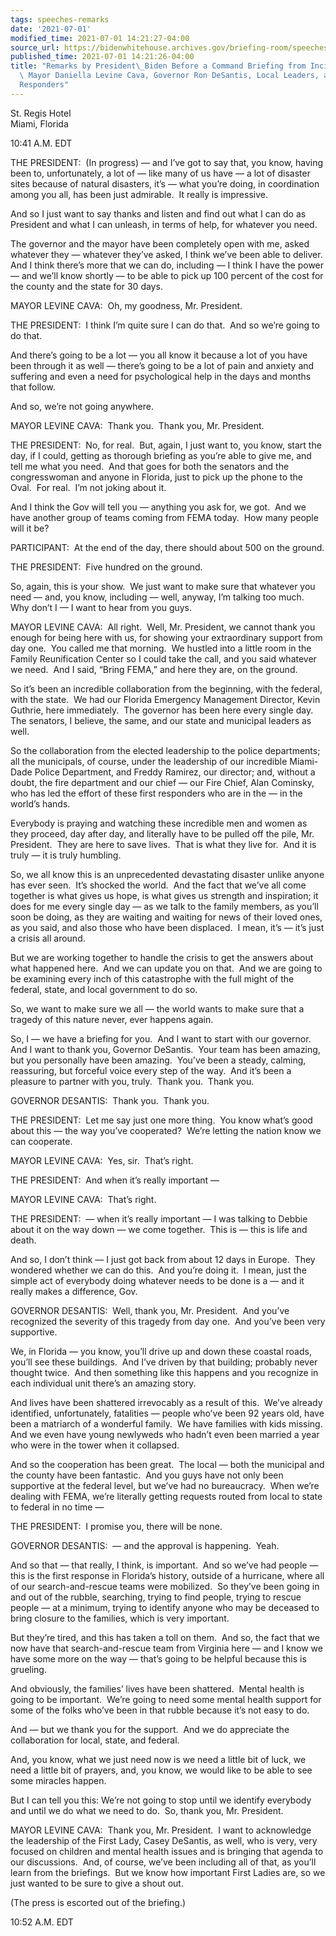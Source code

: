 ```yaml
---
tags: speeches-remarks
date: '2021-07-01'
modified_time: 2021-07-01 14:21:27-04:00
source_url: https://bidenwhitehouse.archives.gov/briefing-room/speeches-remarks/2021/07/01/remarks-by-president-biden-before-a-command-briefing-from-incident-commander-mayor-daniella-levine-cava-governor-ron-desantis-local-leaders-and-first-responders/
published_time: 2021-07-01 14:21:26-04:00
title: "Remarks by President\_Biden Before a Command Briefing from Incident Commander\
  \ Mayor Daniella Levine Cava, Governor Ron DeSantis, Local Leaders, and First\_\
  Responders"
---
```

 
St. Regis Hotel  
Miami, Florida  

10:41 A.M. EDT  
  
THE PRESIDENT:  (In progress) — and I’ve got to say that, you know,
having been to, unfortunately, a lot of — like many of us have — a lot
of disaster sites because of natural disasters, it’s — what you’re
doing, in coordination among you all, has been just admirable.  It
really is impressive.  
  
And so I just want to say thanks and listen and find out what I can do
as President and what I can unleash, in terms of help, for whatever you
need.  
  
The governor and the mayor have been completely open with me, asked
whatever they — whatever they’ve asked, I think we’ve been able to
deliver.  And I think there’s more that we can do, including — I think I
have the power — and we’ll know shortly — to be able to pick up 100
percent of the cost for the county and the state for 30 days.  
  
MAYOR LEVINE CAVA:  Oh, my goodness, Mr. President.  
  
THE PRESIDENT:  I think I’m quite sure I can do that.  And so we’re
going to do that.   
  
And there’s going to be a lot — you all know it because a lot of you
have been through it as well — there’s going to be a lot of pain and
anxiety and suffering and even a need for psychological help in the days
and months that follow.  
  
And so, we’re not going anywhere.  
  
MAYOR LEVINE CAVA:  Thank you.  Thank you, Mr. President.  
  
THE PRESIDENT:  No, for real.  But, again, I just want to, you know,
start the day, if I could, getting as thorough briefing as you’re able
to give me, and tell me what you need.  And that goes for both the
senators and the congresswoman and anyone in Florida, just to pick up
the phone to the Oval.  For real.  I’m not joking about it.   
  
And I think the Gov will tell you — anything you ask for, we got.  And
we have another group of teams coming from FEMA today.  How many people
will it be?  
  
PARTICIPANT:  At the end of the day, there should about 500 on the
ground.  
  
THE PRESIDENT:  Five hundred on the ground.  
  
So, again, this is your show.  We just want to make sure that whatever
you need — and, you know, including — well, anyway, I’m talking too
much.  Why don’t I — I want to hear from you guys.  
  
MAYOR LEVINE CAVA:  All right.  Well, Mr. President, we cannot thank you
enough for being here with us, for showing your extraordinary support
from day one.  You called me that morning.  We hustled into a little
room in the Family Reunification Center so I could take the call, and
you said whatever we need.  And I said, “Bring FEMA,” and here they are,
on the ground.  
  
So it’s been an incredible collaboration from the beginning, with the
federal, with the state.  We had our Florida Emergency Management
Director, Kevin Guthrie, here immediately.  The governor has been here
every single day.  The senators, I believe, the same, and our state and
municipal leaders as well.  
  
So the collaboration from the elected leadership to the police
departments; all the municipals, of course, under the leadership of our
incredible Miami-Dade Police Department, and Freddy Ramirez, our
director; and, without a doubt, the fire department and our chief — our
Fire Chief, Alan Cominsky, who has led the effort of these first
responders who are in the — in the world’s hands.    
  
Everybody is praying and watching these incredible men and women as they
proceed, day after day, and literally have to be pulled off the pile,
Mr. President.  They are here to save lives.  That is what they live
for.  And it is truly — it is truly humbling.  
  
So, we all know this is an unprecedented devastating disaster unlike
anyone has ever seen.  It’s shocked the world.  And the fact that we’ve
all come together is what gives us hope, is what gives us strength and
inspiration; it does for me every single day — as we talk to the family
members, as you’ll soon be doing, as they are waiting and waiting for
news of their loved ones, as you said, and also those who have been
displaced.  I mean, it’s — it’s just a crisis all around.  
  
But we are working together to handle the crisis to get the answers
about what happened here.  And we can update you on that.  And we are
going to be examining every inch of this catastrophe with the full might
of the federal, state, and local government to do so.  
  
So, we want to make sure we all — the world wants to make sure that a
tragedy of this nature never, ever happens again.  
  
So, I — we have a briefing for you.  And I want to start with our
governor.  And I want to thank you, Governor DeSantis.  Your team has
been amazing, but you personally have been amazing.  You’ve been a
steady, calming, reassuring, but forceful voice every step of the way. 
And it’s been a pleasure to partner with you, truly.  Thank you.  Thank
you.  
  
GOVERNOR DESANTIS:  Thank you.  Thank you.  
  
THE PRESIDENT:  Let me say just one more thing.  You know what’s good
about this — the way you’ve cooperated?  We’re letting the nation know
we can cooperate.   
  
MAYOR LEVINE CAVA:  Yes, sir.  That’s right.   
  
THE PRESIDENT:  And when it’s really important —  
  
MAYOR LEVINE CAVA:  That’s right.   
  
THE PRESIDENT:  — when it’s really important — I was talking to Debbie
about it on the way down — we come together.  This is — this is life and
death.   
  
And so, I don’t think — I just got back from about 12 days in Europe. 
They wondered whether we can do this.  And you’re doing it.  I mean,
just the simple act of everybody doing whatever needs to be done is a —
and it really makes a difference, Gov.   
  
GOVERNOR DESANTIS:  Well, thank you, Mr. President.  And you’ve
recognized the severity of this tragedy from day one.  And you’ve been
very supportive.   
  
We, in Florida — you know, you’ll drive up and down these coastal roads,
you’ll see these buildings.  And I’ve driven by that building; probably
never thought twice.  And then something like this happens and you
recognize in each individual unit there’s an amazing story.   
  
And lives have been shattered irrevocably as a result of this.  We’ve
already identified, unfortunately, fatalities — people who’ve been 92
years old, have been a matriarch of a wonderful family.  We have
families with kids missing.  And we even have young newlyweds who hadn’t
even been married a year who were in the tower when it collapsed.  
  
And so the cooperation has been great.  The local — both the municipal
and the county have been fantastic.  And you guys have not only been
supportive at the federal level, but we’ve had no bureaucracy.  When
we’re dealing with FEMA, we’re literally getting requests routed from
local to state to federal in no time —  
  
THE PRESIDENT:  I promise you, there will be none.  
  
GOVERNOR DESANTIS:  — and the approval is happening.  Yeah.  
  
And so that — that really, I think, is important.  And so we’ve had
people — this is the first response in Florida’s history, outside of a
hurricane, where all of our search-and-rescue teams were mobilized.  So
they’ve been going in and out of the rubble, searching, trying to find
people, trying to rescue people — at a minimum, trying to identify
anyone who may be deceased to bring closure to the families, which is
very important.   
  
But they’re tired, and this has taken a toll on them.  And so, the fact
that we now have that search-and-rescue team from Virginia here — and I
know we have some more on the way — that’s going to be helpful because
this is grueling.   
  
And obviously, the families’ lives have been shattered.  Mental health
is going to be important.  We’re going to need some mental health
support for some of the folks who’ve been in that rubble because it’s
not easy to do.   
  
And — but we thank you for the support.  And we do appreciate the
collaboration for local, state, and federal.   
  
And, you know, what we just need now is we need a little bit of luck, we
need a little bit of prayers, and, you know, we would like to be able to
see some miracles happen.   
  
But I can tell you this: We’re not going to stop until we identify
everybody and until we do what we need to do.  So, thank you, Mr.
President.  
  
MAYOR LEVINE CAVA:  Thank you, Mr. President.  I want to acknowledge the
leadership of the First Lady, Casey DeSantis, as well, who is very, very
focused on children and mental health issues and is bringing that agenda
to our discussions.  And, of course, we’ve been including all of that,
as you’ll learn from the briefings.  But we know how important First
Ladies are, so we just wanted to be sure to give a shout out.  
  
(The press is escorted out of the briefing.)  
  
10:52 A.M. EDT
